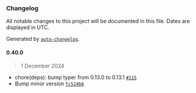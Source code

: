 ### Changelog

All notable changes to this project will be documented in this file. Dates are displayed in UTC.

Generated by [`auto-changelog`](https://github.com/CookPete/auto-changelog).

#### 0.40.0

> 1 December 2024

- chore(deps): bump typer from 0.13.0 to 0.13.1 [`#115`](https://github.com/cristian-rincon/pymetasnap/pull/115)
- Bump minor version [`fc524b6`](https://github.com/cristian-rincon/pymetasnap/commit/fc524b6de679faf77e790227935a0e0b89be8e4e)
